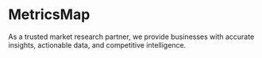 # MetricsMap
As a trusted market research partner, we provide businesses with accurate insights, actionable data, and competitive intelligence. 
